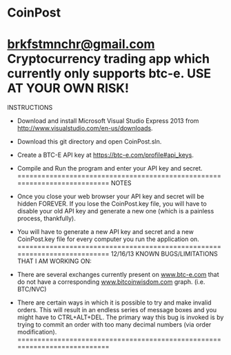 CoinPost
========
brkfstmnchr@gmail.com
Cryptocurrency trading app which currently only supports btc-e.
USE AT YOUR OWN RISK!
==========================================================================
INSTRUCTIONS

* Download and install Microsoft Visual Studio Express 2013 from http://www.visualstudio.com/en-us/downloads.
* Download this git directory and open CoinPost.sln.
* Create a BTC-E API key at https://btc-e.com/profile#api_keys.
* Compile and Run the program and enter your API key and secret.
==========================================================================
NOTES

* Once you close your web browser your API key and secret will be hidden FOREVER. If you lose the CoinPost.key file, you will have to disable your old API key and generate a new one (which is a painless process, thankfully).
* You will have to generate a new API key and secret and a new CoinPost.key file for every computer you run the application on.
==========================================================================
12/16/13 KNOWN BUGS/LIMITATIONS THAT I AM WORKING ON:

* There are several exchanges currently present on www.btc-e.com
  that do not have a corresponding www.bitcoinwisdom.com graph. (i.e. BTC/NVC)
* There are certain ways in which it is possible to try and make invalid orders. This will result in an endless series   of message boxes and you might have to CTRL+ALT+DEL. The primary way this bug is invoked is by trying to commit an     order with too many decimal numbers (via order modification).
==========================================================================
